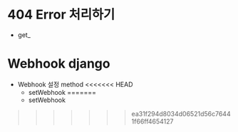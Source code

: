 # 404 Error 처리하기

- get_







# Webhook django

- Webhook 설정 method
<<<<<<< HEAD
  - setWebhook
=======
  - setWebhook

 

 
>>>>>>> ea31f294d8034d06521d56c76441f66ff4654127
